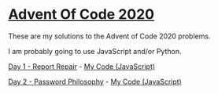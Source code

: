 # [Advent Of Code 2020](https://adventofcode.com/2020/ "adventofcode.com")

These are my solutions to the Advent of Code 2020 problems.

I am probably going to use JavaScript and/or Python.

[Day 1 - Report Repair](https://adventofcode.com/2020/day/1 "View Problem") - [My Code (JavaScript)](https://www.github.com/funnyboy-roks/AdventOfCode-2020/tree/master/Day1)

[Day 2 - Password Philosophy](https://adventofcode.com/2020/day/2 "View Problem") - [My Code (JavaScript)](https://www.github.com/funnyboy-roks/AdventOfCode-2020/tree/master/Day2)
